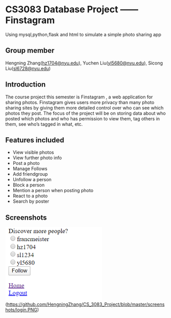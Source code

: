 # CS3083 Database Project —— Finstagram
Using mysql,python,flask and html to simulate a simple photo sharing app

## Group member
Hengning Zhang(hz1704@nyu.edu), Yuchen Liu(yl5680@nyu.edu), Sicong Liu(sl6728@nyu.edu)

## Introduction
The course project this semester is Finstagram , a web application for sharing photos.
Finstagram gives users more privacy than many photo sharing sites by giving them more
detailed control over who can see which photos they post. The focus of the project will be on
storing data about who posted which photos and who has permission to view them, tag others
in them, see who’s tagged in what, etc.

## Features included
* View visible photos
* View further photo info
* Post a photo
* Manage Follows
* Add friendgroup
* Unfollow a person
* Block a person
* Mention a person when posting photo
* React to a photo
* Search by poster

## Screenshots
![Discover](https://github.com/HengningZhang/CS_3083_Project/blob/master/screenshots/discover.PNG)
(https://github.com/HengningZhang/CS_3083_Project/blob/master/screenshots/login.PNG)
